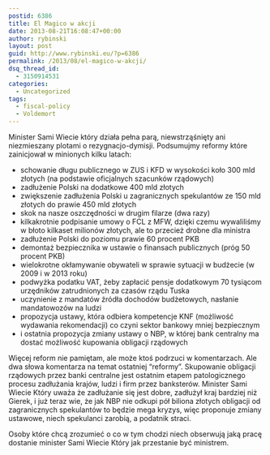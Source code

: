 ```yaml
---
postid: 6386
title: El Magico w akcji
date: 2013-08-21T16:08:47+00:00
author: rybinski
layout: post
guid: http://www.rybinski.eu/?p=6386
permalink: /2013/08/el-magico-w-akcji/
dsq_thread_id:
  - 3150914531
categories:
  - Uncategorized
tags:
  - fiscal-policy
  - Voldemort
---
```

Minister Sami Wiecie który działa pełna parą, niewstrząśnięty ani niezmieszany plotami o rezygnacjo-dymisji. Podsumujmy reformy które zainicjował w minionych kilku latach:

  * schowanie długu publicznego w ZUS i KFD w wysokości koło 300 mld złotych (na podstawie oficjalnych szacunków rządowych)
  * zadłużenie Polski na dodatkowe 400 mld złotych
  * zwiększenie zadłużenia Polski u zagranicznych spekulantów ze 150 mld złotych do prawie 450 mld złotych
  * skok na nasze oszczędności w drugim filarze (dwa razy)
  * kilkakrotnie podpisanie umowy o FCL z MFW, dzięki czemu wywaliliśmy w błoto kilkaset milionów złotych, ale to przecież drobne dla ministra
  * zadłużenie Polski do poziomu prawie 60 procent PKB
  * demontaż bezpiecznika w ustawie o finansach publicznych (próg 50 procent PKB)
  * wielokrotne okłamywanie obywateli w sprawie sytuacji w budżecie (w 2009 i w 2013 roku)
  * podwyżka podatku VAT, żeby zapłacić pensje dodatkowym 70 tysiącom urzędników zatrudnionych za czasów rządu Tuska
  * uczynienie z mandatów źródła dochodów budżetowych, nasłanie mandatowozów na ludzi
  * propozycja ustawy, która odbiera kompetencje KNF (możliwość wydawania rekomendacji) co czyni sektor bankowy mniej bezpiecznym
  * i ostatnia propozycja zmiany ustawy o NBP, w której bank centralny ma dostać możliwość kupowania obligacji rządowych

Więcej reform nie pamiętam, ale może ktoś podrzuci w komentarzach. Ale dwa słowa komentarza na temat ostatniej “reformy”. Skupowanie obligacji rządowych przez banki centralne jest ostatnim etapem patologicznego procesu zadłużania krajów, ludzi i firm przez banksterów. Minister Sami Wiecie Który uważa że zadłużanie się jest dobre, zadłużył kraj bardziej niż Gierek, i już teraz wie, że jak NBP nie odkupi pół biliona złotych obligacji od zagranicznych spekulantów to będzie mega kryzys, więc proponuje zmiany ustawowe, niech spekulanci zarobią, a podatnik straci.

Osoby które chcą zrozumieć o co w tym chodzi niech obserwują jaką pracę dostanie minister Sami Wiecie Który jak przestanie być ministrem.
